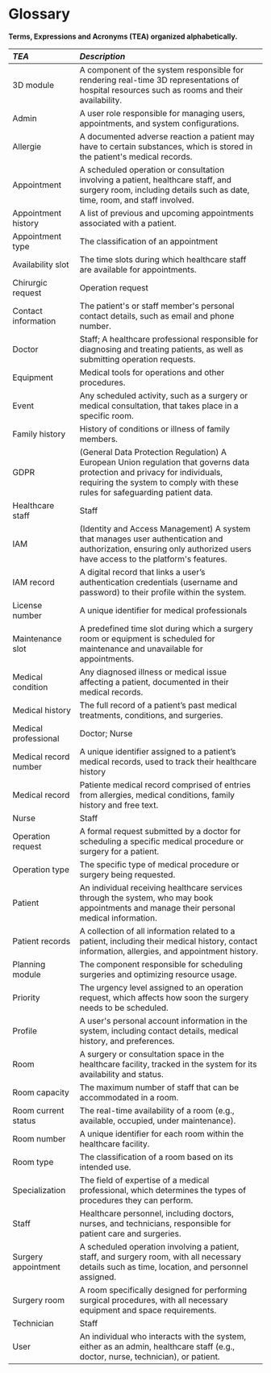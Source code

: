 # Glossary

**Terms, Expressions and Acronyms (TEA) organized alphabetically.**

| **_TEA_**                 | **_Description_**                                                                                                                                                                                         |                                       
|:--------------------------|:----------------------------------------------------------------------------------------------------------------------------------------------------------------------------------------------------------|
| 3D module                 | A component of the system responsible for rendering real-time 3D representations of hospital resources such as rooms and their availability.                                                              |
| Admin                     | A user role responsible for managing users, appointments, and system configurations.                                                                                                                      |
| Allergie                  | A documented adverse reaction a patient may have to certain substances, which is stored in the patient's medical records.                                                                                 |
| Appointment               | A scheduled operation or consultation involving a patient, healthcare staff, and surgery room, including details such as date, time, room, and staff involved.                                            |
| Appointment history       | A list of previous and upcoming appointments associated with a patient.                                                                                                                                   |
| Appointment type          | The classification of an appointment                                                                                                                                                                      |
| Availability slot         | The time slots during which healthcare staff are available for appointments.                                                                                                                              |
| Chirurgic request         | Operation request                                                                                                                                                                                         |
| Contact information       | The patient's or staff member's personal contact details, such as email and phone number.                                                                                                                 |
| Doctor                    | Staff; A healthcare professional responsible for diagnosing and treating patients, as well as submitting operation requests.                                                                              |
| Equipment                 | Medical tools for operations and other procedures.                                                                                                                                                        |
| Event                     | Any scheduled activity, such as a surgery or medical consultation, that takes place in a specific room.                                                                                                   |
| Family history            | History of conditions or illness of family members.                                                                                                                                                       |
| GDPR                      | (General Data Protection Regulation) A European Union regulation that governs data protection and privacy for individuals, requiring the system to comply with these rules for safeguarding patient data. |
| Healthcare staff          | Staff                                                                                                                                                                                                     |
| IAM                       | (Identity and Access Management) A system that manages user authentication and authorization, ensuring only authorized users have access to the platform's features.                                      |
| IAM record                | A digital record that links a user’s authentication credentials (username and password) to their profile within the system.                                                                               |
| License number            | A unique identifier for medical professionals                                                                                                                                                             |    
| Maintenance slot          | A predefined time slot during which a surgery room or equipment is scheduled for maintenance and unavailable for appointments.                                                                            |
| Medical condition         | Any diagnosed illness or medical issue affecting a patient, documented in their medical records.                                                                                                          |
| Medical history           | The full record of a patient’s past medical treatments, conditions, and surgeries.                                                                                                                        |   
| Medical professional      | Doctor; Nurse                                                                                                                                                                                             |
| Medical record number     | A unique identifier assigned to a patient’s medical records, used to track their healthcare history                                                                                                       |
| Medical record            | Patiente medical record comprised of entries from allergies, medical conditions, family history and free text.                                                                                            |
| Nurse                     | Staff                                                                                                                                                                                                     |
| Operation request         | A formal request submitted by a doctor for scheduling a specific medical procedure or surgery for a patient.                                                                                              |
| Operation type            | The specific type of medical procedure or surgery being requested.                                                                                                                                        |
| Patient                   | An individual receiving healthcare services through the system, who may book appointments and manage their personal medical information.                                                                  |
| Patient records           | A collection of all information related to a patient, including their medical history, contact information, allergies, and appointment history.                                                           |
| Planning module           | The component responsible for scheduling surgeries and optimizing resource usage.                                                                                                                         |
| Priority                  | The urgency level assigned to an operation request, which affects how soon the surgery needs to be scheduled.                                                                                             |
| Profile                   | A user's personal account information in the system, including contact details, medical history, and preferences.                                                                                         |
| Room                      | A surgery or consultation space in the healthcare facility, tracked in the system for its availability and status.                                                                                        |
| Room capacity             | The maximum number of staff that can be accommodated in a room.                                                                                                                                           |
| Room current status       | The real-time availability of a room (e.g., available, occupied, under maintenance).                                                                                                                      |
| Room number               | A unique identifier for each room within the healthcare facility.                                                                                                                                         |
| Room type                 | The classification of a room based on its intended use.                                                                                                                                                   |
| Specialization            | The field of expertise of a medical professional, which determines the types of procedures they can perform.                                                                                              |
| Staff                     | Healthcare personnel, including doctors, nurses, and technicians, responsible for patient care and surgeries.                                                                                             |
| Surgery appointment       | A scheduled operation involving a patient, staff, and surgery room, with all necessary details such as time, location, and personnel assigned.                                                            |
| Surgery room              | A room specifically designed for performing surgical procedures, with all necessary equipment and space requirements.                                                                                     |
| Technician                | Staff                                                                                                                                                                                                     |
| User                      | An individual who interacts with the system, either as an admin, healthcare staff (e.g., doctor, nurse, technician), or patient.                                                                          |

